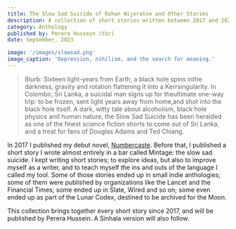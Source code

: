 ```yaml
---
title: The Slow Sad Suicide of Rohan Wijeratne and Other Stories
description: A collection of short stories written between 2017 and 2022.
category: Anthology
published by: Perera Hussein (tbr) 
date: September, 2023

image: '/images/slowsad.png'
image_caption: 'Depression, nihilism, and the search for meaning.'
---
```


>Blurb: Sixteen light-years from Earth, a black hole spins inthe darkness, gravity and rotation flattening it into a Kerrsingularity. In Colombo, Sri Lanka, a suicidal man signs up for theultimate one-way trip: to be frozen, sent light years away from home,and shot into the black hole itself.
A dark, witty tale about alcoholism, black hole physics and human nature, the Slow Sad Suicide has been heralded as one of the finest science fiction shorts to come out of Sri Lanka, and a treat for fans of Douglas Adams and Ted Chiang.

In 2017 I published my debut novel, [Numbercaste](/works/2017-06-Numbercaste.md). Before that, I published a short story I wrote almost entirely in a bar called Mintage: the slow sad suicide. I kept writing short stories; to explore ideas, but also to improve myself as a writer, and to teach myself the ins and outs of the language I called my tool. Some of those stories ended up in small indie anthologies; some of them were published by organizations like the Lancet and the Financial Times; some ended up in Slate, Wired and so on; some even ended up as part of the Lunar Codex, destined to be archived for the Moon. 

This collection brings together every short story since 2017, and will be published by Perera Hussein. A Sinhala version will also follow. 
